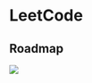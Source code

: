 # LeetCode

<h2>Roadmap</h2>

[![](https://mermaid.ink/img/pako:eNp9kMGKwjAQhl8lzCmCvkAPC2pcXRVhqbfNHoZkqsEmlTg5FPHdNw299LDmNHz_N4T5n2A6S1DBJeL9Ks5KB5Hf8kcho6g5JsMp0q9YLD7ESh5dIIxiGs7GneKs5akLon3jrYqnZM3IzrxzNlL1Af1_kirSp1zGiP3INoVt5XeiRBO2Gz40twn7Gg66kRVH9-AxWZdkL8-RaIIOcjt0VBjMwVP06Gyu7jkQDXwlTxqqPFpqMLWsQYdXVjFxV_fBQJUvoDmku0Um5TCX7qFqsH3Q6w-joHXE)](https://mermaid.live/edit#pako:eNp9kMGKwjAQhl8lzCmCvkAPC2pcXRVhqbfNHoZkqsEmlTg5FPHdNw299LDmNHz_N4T5n2A6S1DBJeL9Ks5KB5Hf8kcho6g5JsMp0q9YLD7ESh5dIIxiGs7GneKs5akLon3jrYqnZM3IzrxzNlL1Af1_kirSp1zGiP3INoVt5XeiRBO2Gz40twn7Gg66kRVH9-AxWZdkL8-RaIIOcjt0VBjMwVP06Gyu7jkQDXwlTxqqPFpqMLWsQYdXVjFxV_fBQJUvoDmku0Um5TCX7qFqsH3Q6w-joHXE)
<script src="https://gist.github.com/krishnadey30/88c4e2f601e96597974c00185e479532.js">
</script>
